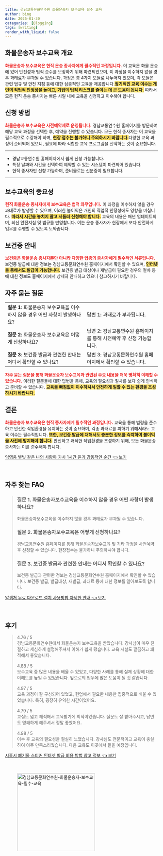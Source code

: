 ```yaml
---
title: 경남교통문화연수원 화물운송자 보수교육 필수 교육
author: bing
date: 2025-01-30
categories: [Blogging]
tags: [writing]
render_with_liquid: false
---
```



<h2 id='화물운송자 보수교육 개요'>화물운송자 보수교육 개요</h2>

<p><b><span style="color: #ee2323;">화물운송자 보수교육은 현직 운송 종사자에게 필수적인 과정입니다.</span></b> 이 교육은 화물 운송에 있어 안전성과 법적 준수를 보장하기 위해 마련되었으며, 이 과정을 이수하지 않을 경우 과태료가 부과될 수 있습니다. 과정은 총 4가지 모듈로 나누어져 있으며, 각 모듈은 관련 법규 및 안전 지침 등에 대한 심층적인 교육을 제공합니다.<b><span style="background-color: #ffe066;">정기적인 교육 이수는 개인의 직업적 안정성을 높이고, 기업의 법적 리스크를 줄이는 데 큰 도움이 됩니다.</span></b> 따라서 모든 현직 운송 종사자는 빠른 시일 내에 교육을 신청하고 이수해야 합니다.</p>

<h2 id='신청 방법'>신청 방법</h2>

<p><b><span style="color: #ee2323;">화물운송자 보수교육은 사전예약제로 운영됩니다.</span></b> 경남교통연수원 홈페이지를 방문하여 해당 교육 과정을 선택한 후, 예약을 진행할 수 있습니다. 모든 현직 종사자는 이 교육을 필수적으로 수강해야 하며, <b><span style="background-color: #ffe066;">현장 접수는 불가하니 주의하시기 바랍니다.</span></b>다양한 교육 과정이 준비되어 있으니, 필요에 따라 적합한 교육 프로그램을 선택하는 것이 중요합니다.</p>

<hr />

<ul>
    <li>경남교통연수원 홈페이지에서 쉽게 신청 가능합니다.</li>
    <li>특정 날짜와 시간을 선택하여 예약할 수 있는 시스템이 마련되어 있습니다.</li>
    <li>현직 종사자만 신청 가능하며, 준비물로는 신분증이 필요합니다.</li>
</ul>

<hr />

<h2 id='보수교육의 중요성'>보수교육의 중요성</h2>

<p><b><span style="color: #ee2323;">현직 화물운송 종사자에게 보수교육은 법적 의무입니다.</span></b> 이 과정을 이수하지 않을 경우 과태료가 발생할 수 있으며, 이러한 불이익은 개인의 직업적 안정성에도 영향을 미칩니다. <b><span style="background-color: #ffe066;">따라서 시간을 놓치지 말고 서둘러 신청해야 합니다.</span></b> 교육의 내용은 매년 업데이트되며, 최신 안전지침 및 법규를 반영합니다. 이는 운송 종사자가 현장에서 보다 안전하게 업무를 수행할 수 있도록 도와줍니다.</p>

<h2 id='보건증 안내'>보건증 안내</h2>

<p><b><span style="color: #ee2323;">보건증은 화물운송 종사자뿐만 아니라 다양한 업종의 종사자에게 필수적인 서류입니다.</span></b> 보건증 발급에 대한 정보는 경남교통문화연수원 홈페이지에서 확인할 수 있으며, <b><span style="background-color: #ffe066;">인터넷을 통해서도 발급이 가능합니다.</span></b> 보건증 발급 대상이나 재발급이 필요한 경우의 절차 등에 대한 정보도 홈페이지에서 상세히 안내하고 있으니 참고하시기 바랍니다.</p>

<h2 id='자주 묻는 질문'>자주 묻는 질문</h2>

<table>
    <tr>
        <td><b>질문 1</b>: 화물운송자 보수교육을 이수하지 않을 경우 어떤 사항이 발생하나요?</td>
        <td>답변 1: 과태료가 부과됩니다.</td>
    </tr>
    <tr>
        <td><b>질문 2</b>: 화물운송자 보수교육은 어떻게 신청하나요?</td>
        <td>답변 2: 경남교통연수원 홈페이지를 통해 사전예약 후 신청 가능합니다.</td>
    </tr>
    <tr>
        <td><b>질문 3</b>: 보건증 발급과 관련한 안내는 어디서 확인할 수 있나요?</td>
        <td>답변 3: 경남교통문화연수원 홈페이지에서 확인할 수 있습니다.</td>
    </tr>
</table>

<p><b><span style="color: #ee2323;">자주 묻는 질문을 통해 화물운송자 보수교육과 관련된 주요 내용을 더욱 명확히 이해할 수 있습니다.</span></b> 이러한 질문들에 대한 답변을 통해, 교육의 필요성과 절차를 보다 쉽게 인식하고 준비할 수 있습니다. <b><span style="background-color: #ffe066;">교육을 빠짐없이 이수하셔서 안전하게 일할 수 있는 환경을 조성하시기 바랍니다.</span></b></p>

<h2 id='결론'>결론</h2>

<p><b><span style="color: #ee2323;">화물운송자 보수교육은 현직 종사자에게 필수적인 과정입니다.</span></b> 교육을 통해 법령을 준수하고 안전한 작업환경을 유지하는 것이 중요하며, 각종 과태료를 피하기 위해서라도 교육 이수는 필수적입니다. <b><span style="background-color: #ffe066;">또한, 보건증 발급에 대해서도 충분한 정보를 숙지하여 불이익을 사전에 방지해야 합니다.</span></b> 안전하고 쾌적한 작업환경을 조성하기 위해, 모든 화물운송 종사자는 이를 준수해야 합니다.</p>


<p><a class="click-button" title="임영웅 별빛 같은 나의 사랑아 가사 1시간 듣기 감동적인 순간" href="https://purplelist.github.io/posts/%EC%9E%84%EC%98%81%EC%9B%85-%EB%B3%84%EB%B9%9B-%EA%B0%99%EC%9D%80-%EB%82%98%EC%9D%98-%EC%82%AC%EB%9E%91%EC%95%84-%EA%B0%80%EC%82%AC-1%EC%8B%9C%EA%B0%84-%EB%93%A3%EA%B8%B0-%EA%B0%90%EB%8F%99%EC%A0%81%EC%9D%B8-%EC%88%9C%EA%B0%84/" rel="dofollow">임영웅 별빛 같은 나의 사랑아 가사 1시간 듣기 감동적인 순간 👈 보기</a></p><br>
<h2 id='자주_찾는_FAQ'>자주 찾는 FAQ</h2>
<div itemscope="" itemtype="https://schema.org/FAQPage"> 
<blockquote> 
<div itemscope="" itemprop="mainEntity" itemtype="https://schema.org/Question"> 
<h3 itemprop="name">질문 1. 화물운송자보수교육을 이수하지 않을 경우 어떤 사항이 발생하나요?</h3> 
<div itemscope="" itemprop="acceptedAnswer" itemtype="https://schema.org/Answer"> 
<span itemprop="text"> 
<p>화물운송자보수교육을 이수하지 않을 경우 과태료가 부과될 수 있습니다.</p> 
</span> 
</div> 
</div> 

<div itemscope="" itemprop="mainEntity" itemtype="https://schema.org/Question"> 
<h3 itemprop="name">질문 2. 화물운송자보수교육은 어떻게 신청하나요?</h3> 
<div itemscope="" itemprop="acceptedAnswer" itemtype="https://schema.org/Answer"> 
<span itemprop="text"> 
<p>경남교통연수원 홈페이지를 통해 화물운송자보수교육 및 기타 과정을 사전예약 후 신청할 수 있습니다. 현장접수는 불가하니 주의하셔야 합니다.</p> 
</span> 
</div> 
</div> 

<div itemscope="" itemprop="mainEntity" itemtype="https://schema.org/Question"> 
<h3 itemprop="name">질문 3. 보건증 발급과 관련한 안내는 어디서 확인할 수 있나요?</h3> 
<div itemscope="" itemprop="acceptedAnswer" itemtype="https://schema.org/Answer"> 
<span itemprop="text"> 
<p>보건증 발급과 관련한 정보는 경남교통문화연수원 홈페이지에서 확인할 수 있습니다. 보건증 발급, 발급대상, 재발급, 과태료 등에 대한 정보를 알아보도록 합니다.</p> 
</span> 
</div> 
</div> 
</blockquote> 
</div>
<p><a class="click-button" title="알캡쳐 무료 다운로드 설치 사용방법 자세한 안내" href="https://purplelist.github.io/posts/%EC%95%8C%EC%BA%A1%EC%B3%90-%EB%AC%B4%EB%A3%8C-%EB%8B%A4%EC%9A%B4%EB%A1%9C%EB%93%9C-%EC%84%A4%EC%B9%98-%EC%82%AC%EC%9A%A9%EB%B0%A9%EB%B2%95-%EC%9E%90%EC%84%B8%ED%95%9C-%EC%95%88%EB%82%B4/" rel="dofollow">알캡쳐 무료 다운로드 설치 사용방법 자세한 안내 👈 보기</a></p><br>
<h2 id='후기'>후기</h2>
<div itemscope itemtype="https://schema.org/Product">
  <blockquote>
  <div itemprop="review" itemscope itemtype="https://schema.org/Review">
      <div itemprop="reviewRating" itemscope itemtype="https://schema.org/Rating"> <span itemprop="ratingValue">4.76</span> / <span itemprop="bestRating">5</span> </div>
      <span itemprop="reviewBody">경남교통문화연수원에서 화물운송자 보수교육을 받았습니다. 강사님이 매우 친절하고 세심하게 설명해주셔서 이해가 쉽게 됐습니다. 교육 시설도 깔끔하고 쾌적해서 좋았습니다.</span>
  </div>
  <br>
  <div itemprop="review" itemscope itemtype="https://schema.org/Review">
      <div itemprop="reviewRating" itemscope itemtype="https://schema.org/Rating"> <span itemprop="ratingValue">4.88</span> / <span itemprop="bestRating">5</span> </div>
      <span itemprop="reviewBody">보수교육 중 많은 내용을 배울 수 있었고, 다양한 사례를 통해 실제 상황에 대한 이해도를 높일 수 있었습니다. 앞으로의 업무에 많은 도움이 될 것 같습니다.</span>
  </div>
  <br>
  <div itemprop="review" itemscope itemtype="https://schema.org/Review">
      <div itemprop="reviewRating" itemscope itemtype="https://schema.org/Rating"> <span itemprop="ratingValue">4.97</span> / <span itemprop="bestRating">5</span> </div>
      <span itemprop="reviewBody">교육 과정이 잘 구성되어 있었고, 현업에서 필요한 내용만 집중적으로 배울 수 있었습니다. 특히, 굉장히 유익한 시간이었어요.</span>
  </div>
  <br>
  <div itemprop="review" itemscope itemtype="https://schema.org/Review">
      <div itemprop="reviewRating" itemscope itemtype="https://schema.org/Rating"> <span itemprop="ratingValue">4.79</span> / <span itemprop="bestRating">5</span> </div>
      <span itemprop="reviewBody">교실도 넓고 쾌적해서 교육받기에 최적이었습니다. 질문도 잘 받아주시고, 답변도 명쾌하게 해주셔서 정말 좋았어요.</span>
  </div>
  <br>
  <div itemprop="review" itemscope itemtype="https://schema.org/Review">
      <div itemprop="reviewRating" itemscope itemtype="https://schema.org/Rating"> <span itemprop="ratingValue">4.98</span> / <span itemprop="bestRating">5</span> </div>
      <span itemprop="reviewBody">이수 후 교육의 필요성을 절실히 느꼈습니다. 강사님도 전문적이고 교육이 충실하여 아주 만족스러웠습니다. 다음 교육도 이곳에서 들을 예정입니다.</span>
  </div>
  </blockquote>
</div>
<p><a class="click-button" title="시흥시 폐기물 스티커 인터넷 발급 비용 방법 참고 정보" href="https://purplelist.github.io/posts/%EC%8B%9C%ED%9D%A5%EC%8B%9C-%ED%8F%90%EA%B8%B0%EB%AC%BC-%EC%8A%A4%ED%8B%B0%EC%BB%A4-%EC%9D%B8%ED%84%B0%EB%84%B7-%EB%B0%9C%EA%B8%89-%EB%B9%84%EC%9A%A9-%EB%B0%A9%EB%B2%95-%EC%B0%B8%EA%B3%A0-%EC%A0%95%EB%B3%B4/" rel="dofollow">시흥시 폐기물 스티커 인터넷 발급 비용 방법 참고 정보 👈 보기</a></p><br>
<figure class="image"><img src="https://purplelist.github.io/assets/img/thumbnail/경남교통문화연수원-화물운송자-보수교육-필수-교육.webp" alt="경남교통문화연수원-화물운송자-보수교육-필수-교육" width="256" height="256"></figure>